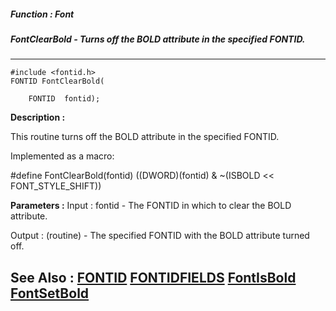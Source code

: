 ##### Function : Font
##### FontClearBold - Turns off the BOLD attribute in the specified FONTID.
---
```
#include <fontid.h>
FONTID FontClearBold(

	FONTID  fontid);
```
**Description :**

This routine turns off the BOLD attribute in the specified FONTID.

Implemented as a macro:

#define FontClearBold(fontid) ((DWORD)(fontid) & ~(ISBOLD << FONT_STYLE_SHIFT))

**Parameters :**
Input :
fontid  -  The FONTID in which to clear the BOLD attribute.

Output :
(routine)  -  The specified FONTID with the BOLD attribute turned off.



**See Also :**
[FONTID](/domino-c-api-docs/reference/Data/FONTID)
[FONTIDFIELDS](/domino-c-api-docs/reference/Data/FONTIDFIELDS)
[FontIsBold](/domino-c-api-docs/reference/Func/FontIsBold)
[FontSetBold](/domino-c-api-docs/reference/Func/FontSetBold)
---
